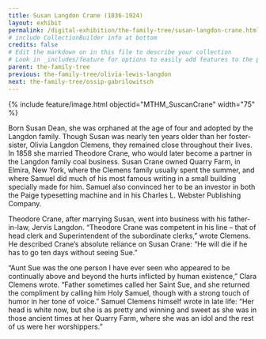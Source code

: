 ```yaml
---
title: Susan Langdon Crane (1836-1924)
layout: exhibit
permalink: /digital-exhibition/the-family-tree/susan-langdon-crane.html
# include CollectionBuilder info at bottom
credits: false
# Edit the markdown on in this file to describe your collection
# Look in _includes/feature for options to easily add features to the page
parent: the-family-tree
previous: the-family-tree/olivia-lewis-langdon
next: the-family-tree/ossip-gabrilowitsch
---
```


{% include feature/image.html objectid="MTHM_SuscanCrane" width="75" %}

Born Susan Dean, she was orphaned at the age of four and adopted by the Langdon family. Though Susan was nearly ten years older than her foster-sister, Olivia Langdon Clemens, they remained close throughout their lives. In 1858 she married Theodore Crane, who would later become a partner in the Langdon family coal business. Susan Crane owned Quarry Farm, in Elmira, New York, where the Clemens family usually spent the summer, and where Samuel did much of his most famous writing in a small building specially made for him. Samuel also convinced her to be an investor in both the Paige typesetting machine and in his Charles L. Webster Publishing Company.

Theodore Crane, after marrying Susan, went into business with his father-in-law, Jervis Langdon. “Theodore Crane was competent in his line – that of head clerk and Superintendent of the subordinate clerks,” wrote Clemens. He described Crane’s absolute reliance on Susan Crane: “He will die if he has to go ten days without seeing Sue.”

 “Aunt Sue was the one person I have ever seen who appeared to be continually above and beyond the hurts inflicted by human existence,” Clara Clemens wrote. “Father sometimes called her Saint Sue, and she returned the compliment by calling him Holy Samuel, though with a strong touch of humor in her tone of voice.” Samuel Clemens himself wrote in late life: “Her head is white now, but she is as pretty and winning and sweet as she was in those ancient times at her Quarry Farm, where she was an idol and the rest of us were her worshippers.”

